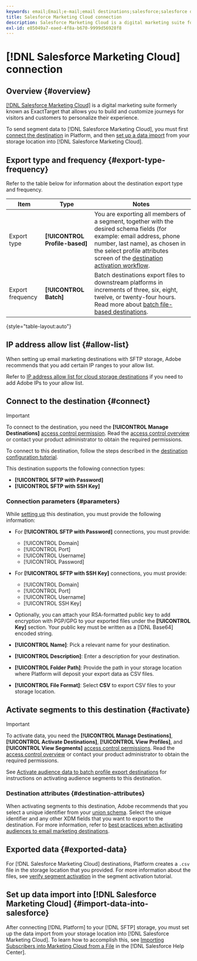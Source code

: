 ```yaml
---
keywords: email;Email;e-mail;email destinations;salesforce;salesforce destination
title: Salesforce Marketing Cloud connection
description: Salesforce Marketing Cloud is a digital marketing suite formerly known as ExactTarget that allows you to build and customize journeys for visitors and customers to personalize their experience.
exl-id: e85049a7-eaed-4f8a-b670-9999d56928f8
---
```

# [!DNL Salesforce Marketing Cloud] connection

## Overview {#overview}

[[!DNL Salesforce Marketing Cloud]](https://www.salesforce.com/products/marketing-cloud/email-marketing/) is a digital marketing suite formerly known as ExactTarget that allows you to build and customize journeys for visitors and customers to personalize their experience.

To send segment data to [!DNL Salesforce Marketing Cloud], you must first [connect the destination](#connect-destination) in Platform, and then [set up a data import](#import-data-into-salesforce) from your storage location into [!DNL Salesforce Marketing Cloud].

## Export type and frequency {#export-type-frequency}

Refer to the table below for information about the destination export type and frequency.

| Item | Type | Notes |
---------|----------|---------|
| Export type | **[!UICONTROL Profile-based]** | You are exporting all members of a segment, together with the desired schema fields (for example: email address, phone number, last name), as chosen in the select profile attributes screen of the [destination activation workflow](../../ui/activate-batch-profile-destinations.md#select-attributes).|
| Export frequency | **[!UICONTROL Batch]** | Batch destinations export files to downstream platforms in increments of three, six, eight, twelve, or twenty-four hours. Read more about [batch file-based destinations](/help/destinations/destination-types.md#file-based).|

{style="table-layout:auto"}

## IP address allow list {#allow-list}

When setting up email marketing destinations with SFTP storage, Adobe recommends that you add certain IP ranges to your allow list.

Refer to [IP address allow list for cloud storage destinations](../cloud-storage/ip-address-allow-list.md) if you need to add Adobe IPs to your allow list.

## Connect to the destination {#connect}

>[!IMPORTANT]
> 
>To connect to the destination, you need the **[!UICONTROL Manage Destinations]** [access control permission](/help/access-control/home.md#permissions). Read the [access control overview](/help/access-control/ui/overview.md) or contact your product administrator to obtain the required permissions.

To connect to this destination, follow the steps described in the [destination configuration tutorial](../../ui/connect-destination.md).

This destination supports the following connection types:

* **[!UICONTROL SFTP with Password]**
* **[!UICONTROL SFTP with SSH Key]**

### Connection parameters {#parameters}

While [setting up](../../ui/connect-destination.md) this destination, you must provide the following information:

* For **[!UICONTROL SFTP with Password]** connections, you must provide:
  * [!UICONTROL Domain]
  * [!UICONTROL Port]
  * [!UICONTROL Username]
  * [!UICONTROL Password]
* For **[!UICONTROL SFTP with SSH Key]** connections, you must provide:
  * [!UICONTROL Domain]
  * [!UICONTROL Port]
  * [!UICONTROL Username]
  * [!UICONTROL SSH Key]

* Optionally, you can attach your RSA-formatted public key to add encryption with PGP/GPG to your exported files under the **[!UICONTROL Key]** section. Your public key must be written as a [!DNL Base64] encoded string.
* **[!UICONTROL Name]**: Pick a relevant name for your destination.
* **[!UICONTROL Description]**: Enter a description for your destination.
* **[!UICONTROL Folder Path]**: Provide the path in your storage location where Platform will deposit your export data as CSV files.
* **[!UICONTROL File Format]**: Select **CSV** to export CSV files to your storage location.

<!--

Commenting out Amazon S3 bucket part for now until support is clarified

- **[!UICONTROL Bucket name]**: Your Amazon S3 bucket, where Platform will deposit the data export. Your input must be between 3 and 63 characters long. Must begin and end with a letter or number. Must contain only lowercase letters, numbers, or hyphens ( - ). Must not be formatted as an IP address (for example, 192.100.1.1).

-->

## Activate segments to this destination {#activate}

>[!IMPORTANT]
> 
>To activate data, you need the **[!UICONTROL Manage Destinations]**, **[!UICONTROL Activate Destinations]**, **[!UICONTROL View Profiles]**, and **[!UICONTROL View Segments]** [access control permissions](/help/access-control/home.md#permissions). Read the [access control overview](/help/access-control/ui/overview.md) or contact your product administrator to obtain the required permissions.

See [Activate audience data to batch profile export destinations](../../ui/activate-batch-profile-destinations.md) for instructions on activating audience segments to this destination.

### Destination attributes {#destination-attributes}

When activating segments to this destination, Adobe recommends that you select a unique identifier from your [union schema](../../../profile/home.md#profile-fragments-and-union-schemas). Select the unique identifier and any other XDM fields that you want to export to the destination. For more information, refer to [best practices when activating audiences to email marketing destinations](overview.md#best-practices).

## Exported data {#exported-data}

For [!DNL Salesforce Marketing Cloud] destinations, Platform creates a `.csv` file in the storage location that you provided. For more information about the files, see [verify segment activation](../../ui/activate-batch-profile-destinations.md#verify) in the segment activation tutorial.

## Set up data import into [!DNL Salesforce Marketing Cloud] {#import-data-into-salesforce}

After connecting [!DNL Platform] to your [!DNL SFTP] storage, you must set up the data import from your storage location into [!DNL Salesforce Marketing Cloud]. To learn how to accomplish this, see [Importing Subscribers into Marketing Cloud from a File](https://help.salesforce.com/articleView?id=mc_es_import_subscribers_from_file.htm&type=5) in the [!DNL Salesforce Help Center].
